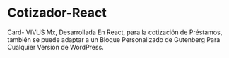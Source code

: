 # Cotizador-React
Card- VIVUS Mx, Desarrollada En React, para la cotización de Préstamos, también se puede adaptar a un Bloque Personalizado de Gutenberg Para Cualquier Versión de WordPress.
